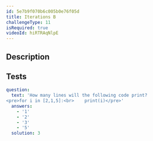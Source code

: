```yaml
---
id: 5e7b9f070b6c005b0e76f05d
title: Iterations B
challengeType: 11
isRequired: true
videoId: hiRTRAqNlpE
---
```


## Description
<section id='description'>

</section>

## Tests
<section id='tests'>

```yml
question:
  text: 'How many lines will the following code print?
<pre>for i in [2,1,5]:<br>    print(i)</pre>'
  answers:
    - '1'
    - '2'
    - '3'
    - '5'
  solution: 3
```

</section>
